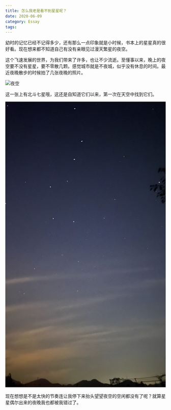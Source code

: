 ```yaml
---
title: 怎么我老是看不到星星呢？
date: 2020-06-09
category: Essay
tags:
---
```


幼时的记忆已经不记得多少，还有那么一点印象就是小时候，书本上的星星真的很好看。现在想来都不知道自己有没有亲眼见过漫天繁星的夜空。

这个飞速发展的世界，为我们带来了许多，也让不少流逝。至懂事以来，晚上的夜空要不没有星星，要不零散几颗。感觉城市就是不夜城，似乎没有休息的时间。最近夜晚散步的时候拍了几张夜晚的照片。

![夜空](/images/IMG_1958_20200608-232023.JPG)

这一张上有北斗七星哦，这还是自知道它们以来，第一次在天空中找到它们。

![北斗七星](/images/IMG_1964_20200608-232023.JPG)

现在想想是不是太快的节奏连让我停下来抬头望望夜空的空闲都没有了呢？就算星星偶尔出来的夜晚我也都被我错过了。
